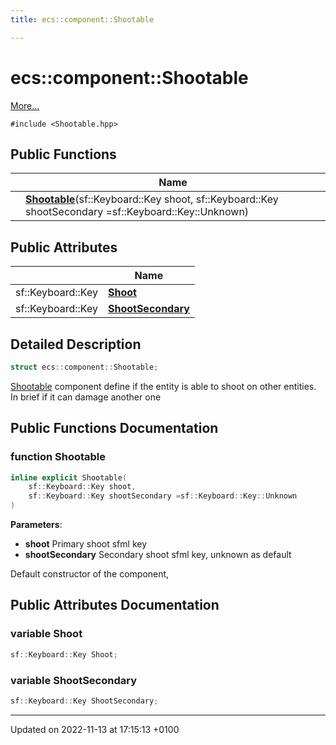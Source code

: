```yaml
---
title: ecs::component::Shootable

---
```


# ecs::component::Shootable



 [More...](#detailed-description)


`#include <Shootable.hpp>`

## Public Functions

|                | Name           |
| -------------- | -------------- |
| | **[Shootable](Classes/structecs_1_1component_1_1_shootable.md#function-shootable)**(sf::Keyboard::Key shoot, sf::Keyboard::Key shootSecondary =sf::Keyboard::Key::Unknown) |

## Public Attributes

|                | Name           |
| -------------- | -------------- |
| sf::Keyboard::Key | **[Shoot](Classes/structecs_1_1component_1_1_shootable.md#variable-shoot)**  |
| sf::Keyboard::Key | **[ShootSecondary](Classes/structecs_1_1component_1_1_shootable.md#variable-shootsecondary)**  |

## Detailed Description

```cpp
struct ecs::component::Shootable;
```


[Shootable](Classes/structecs_1_1component_1_1_shootable.md) component define if the entity is able to shoot on other entities. In brief if it can damage another one 

## Public Functions Documentation

### function Shootable

```cpp
inline explicit Shootable(
    sf::Keyboard::Key shoot,
    sf::Keyboard::Key shootSecondary =sf::Keyboard::Key::Unknown
)
```


**Parameters**: 

  * **shoot** Primary shoot sfml key 
  * **shootSecondary** Secondary shoot sfml key, unknown as default 


Default constructor of the component, 


## Public Attributes Documentation

### variable Shoot

```cpp
sf::Keyboard::Key Shoot;
```


### variable ShootSecondary

```cpp
sf::Keyboard::Key ShootSecondary;
```


-------------------------------

Updated on 2022-11-13 at 17:15:13 +0100